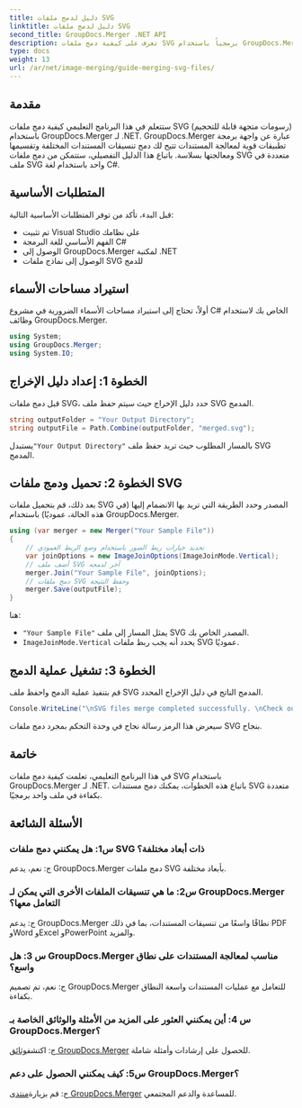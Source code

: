 ```yaml
---
title: دليل لدمج ملفات SVG
linktitle: دليل لدمج ملفات SVG
second_title: GroupDocs.Merger .NET API
description: تعرف على كيفية دمج ملفات SVG برمجياً باستخدام GroupDocs.Merger لـ .NET. اجمع بين مستندات SVG المتعددة دون عناء.
type: docs
weight: 13
url: /ar/net/image-merging/guide-merging-svg-files/
---
```

## مقدمة
ستتعلم في هذا البرنامج التعليمي كيفية دمج ملفات SVG (رسومات متجهة قابلة للتحجيم) باستخدام GroupDocs.Merger لـ .NET. GroupDocs.Merger عبارة عن واجهة برمجة تطبيقات قوية لمعالجة المستندات تتيح لك دمج تنسيقات المستندات المختلفة وتقسيمها ومعالجتها بسلاسة. باتباع هذا الدليل التفصيلي، ستتمكن من دمج ملفات SVG متعددة في ملف SVG واحد باستخدام لغة C#.

## المتطلبات الأساسية

قبل البدء، تأكد من توفر المتطلبات الأساسية التالية:

- تم تثبيت Visual Studio على نظامك
- الفهم الأساسي للغة البرمجة C#
- الوصول إلى GroupDocs.Merger لمكتبة .NET
- الوصول إلى نماذج ملفات SVG للدمج

## استيراد مساحات الأسماء

أولاً، تحتاج إلى استيراد مساحات الأسماء الضرورية في مشروع C# الخاص بك لاستخدام وظائف GroupDocs.Merger.

```csharp
using System; 
using GroupDocs.Merger;
using System.IO;
```

## الخطوة 1: إعداد دليل الإخراج

قبل دمج ملفات SVG، حدد دليل الإخراج حيث سيتم حفظ ملف SVG المدمج.

```csharp
string outputFolder = "Your Output Directory";
string outputFile = Path.Combine(outputFolder, "merged.svg");
```

 يستبدل`"Your Output Directory"` بالمسار المطلوب حيث تريد حفظ ملف SVG المدمج.

## الخطوة 2: تحميل ودمج ملفات SVG

بعد ذلك، قم بتحميل ملفات SVG المصدر وحدد الطريقة التي تريد بها الانضمام إليها (في هذه الحالة، عموديًا) باستخدام GroupDocs.Merger.

```csharp
using (var merger = new Merger("Your Sample File"))
{
    // تحديد خيارات ربط الصور باستخدام وضع الربط العمودي
    var joinOptions = new ImageJoinOptions(ImageJoinMode.Vertical);
    // أضف ملف SVG آخر لدمجه
    merger.Join("Your Sample File", joinOptions);
    // دمج ملفات SVG وحفظ النتيجة
    merger.Save(outputFile);
}
```

هنا:
- `"Your Sample File"` يمثل المسار إلى ملف SVG المصدر الخاص بك.
- `ImageJoinMode.Vertical` يحدد أنه يجب ربط ملفات SVG عموديًا.

## الخطوة 3: تشغيل عملية الدمج

قم بتنفيذ عملية الدمج واحفظ ملف SVG المدمج الناتج في دليل الإخراج المحدد.

```csharp
Console.WriteLine("\nSVG files merge completed successfully. \nCheck output in {0}", outputFolder);
```

سيعرض هذا الرمز رسالة نجاح في وحدة التحكم بمجرد دمج ملفات SVG بنجاح.

## خاتمة

في هذا البرنامج التعليمي، تعلمت كيفية دمج ملفات SVG باستخدام GroupDocs.Merger لـ .NET. باتباع هذه الخطوات، يمكنك دمج مستندات SVG متعددة بكفاءة في ملف واحد برمجيًا.

## الأسئلة الشائعة

### س1: هل يمكنني دمج ملفات SVG ذات أبعاد مختلفة؟

ج: نعم، يدعم GroupDocs.Merger دمج ملفات SVG بأبعاد مختلفة.

### س2: ما هي تنسيقات الملفات الأخرى التي يمكن لـ GroupDocs.Merger التعامل معها؟

ج: يدعم GroupDocs.Merger نطاقًا واسعًا من تنسيقات المستندات، بما في ذلك PDF وWord وExcel وPowerPoint والمزيد.

### س 3: هل GroupDocs.Merger مناسب لمعالجة المستندات على نطاق واسع؟

ج: نعم، تم تصميم GroupDocs.Merger للتعامل مع عمليات المستندات واسعة النطاق بكفاءة.

### س 4: أين يمكنني العثور على المزيد من الأمثلة والوثائق الخاصة بـ GroupDocs.Merger؟

 ج: اكتشف[وثائق GroupDocs.Merger](https://reference.groupdocs.com/merger/net/) للحصول على إرشادات وأمثلة شاملة.

### س5: كيف يمكنني الحصول على دعم GroupDocs.Merger؟

 ج: قم بزيارة[منتدى GroupDocs.Merger](https://forum.groupdocs.com/c/merger/32) للمساعدة والدعم المجتمعي.